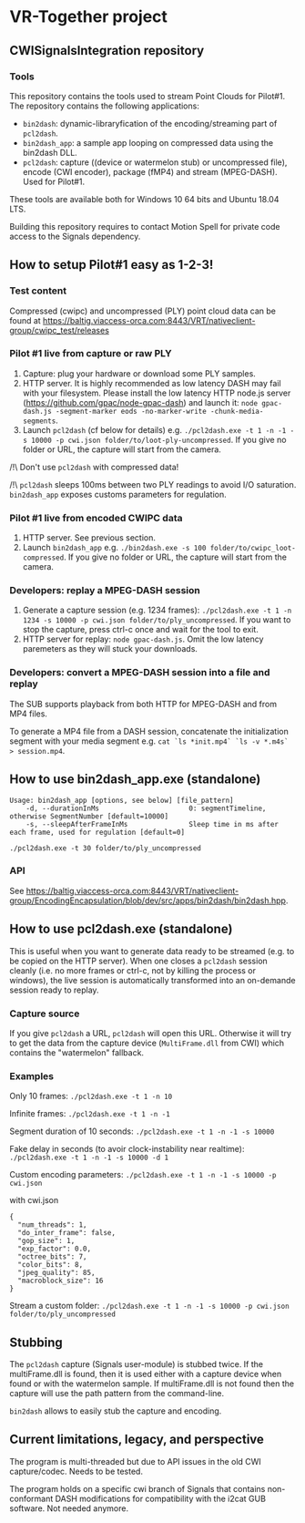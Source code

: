 # VR-Together project

## CWISignalsIntegration repository

### Tools

This repository contains the tools used to stream Point Clouds for Pilot#1. The repository contains the following applications:
 - ```bin2dash```: dynamic-libraryfication of the encoding/streaming part of ```pcl2dash```.
 - ```bin2dash_app```: a sample app looping on compressed data using the bin2dash DLL.
 - ```pcl2dash```: capture ((device or watermelon stub) or uncompressed file), encode (CWI encoder), package (fMP4) and stream (MPEG-DASH). Used for Pilot#1.
 
These tools are available both for Windows 10 64 bits and Ubuntu 18.04 LTS.

Building this repository requires to contact Motion Spell for private code access to the Signals dependency.

## How to setup Pilot#1 easy as 1-2-3!

### Test content

Compressed (cwipc) and uncompressed (PLY) point cloud data can be found at https://baltig.viaccess-orca.com:8443/VRT/nativeclient-group/cwipc_test/releases

### Pilot #1 live from capture or raw PLY

 1. Capture: plug your hardware or download some PLY samples.
 2. HTTP server. It is highly recommended as low latency DASH may fail with your filesystem. Please install the low latency HTTP node.js server (https://github.com/gpac/node-gpac-dash) and launch it: ```node gpac-dash.js -segment-marker eods -no-marker-write -chunk-media-segments```.
 3. Launch ```pcl2dash``` (cf below for details) e.g. ```./pcl2dash.exe -t 1 -n -1 -s 10000 -p cwi.json folder/to/loot-ply-uncompressed```. If you give no folder or URL, the capture will start from the camera.
 
/!\ Don't use ```pcl2dash``` with compressed data!

/!\ ```pcl2dash``` sleeps 100ms between two PLY readings to avoid I/O saturation. ```bin2dash_app``` exposes customs parameters for regulation. 

### Pilot #1 live from encoded CWIPC data

 1. HTTP server. See previous section.
 2. Launch ```bin2dash_app``` e.g. ```./bin2dash.exe -s 100 folder/to/cwipc_loot-compressed```. If you give no folder or URL, the capture will start from the camera.

### Developers: replay a MPEG-DASH session

 1. Generate a capture session (e.g. 1234 frames): ```./pcl2dash.exe -t 1 -n 1234 -s 10000 -p cwi.json folder/to/ply_uncompressed```. If you want to stop the capture, press ctrl-c once and wait for the tool to exit.
 2. HTTP server for replay: ```node gpac-dash.js```. Omit the low latency paremeters as they will stuck your downloads.

### Developers: convert a MPEG-DASH session into a file and replay

The SUB supports playback from both HTTP for MPEG-DASH and from MP4 files.

To generate a MP4 file from a DASH session, concatenate the initialization segment with your media segment e.g. ```cat `ls *init.mp4` `ls -v *.m4s` > session.mp4```.

## How to use bin2dash_app.exe (standalone)

```
Usage: bin2dash_app [options, see below] [file_pattern]
    -d, --durationInMs                      0: segmentTimeline, otherwise SegmentNumber [default=10000]
    -s, --sleepAfterFrameInMs               Sleep time in ms after each frame, used for regulation [default=0]
```

```./pcl2dash.exe -t 30 folder/to/ply_uncompressed```

### API

See https://baltig.viaccess-orca.com:8443/VRT/nativeclient-group/EncodingEncapsulation/blob/dev/src/apps/bin2dash/bin2dash.hpp.

## How to use pcl2dash.exe (standalone)

This is useful when you want to generate data ready to be streamed (e.g. to be copied on the HTTP server). When one closes a ```pcl2dash``` session cleanly (i.e. no more frames or ctrl-c, not by killing the process or windows), the live session is automatically transformed into an on-demande session ready to replay.

### Capture source

If you give ```pcl2dash``` a URL, ```pcl2dash``` will open this URL. Otherwise it will try to get the data from the capture device (```MultiFrame.dll``` from CWI) which contains the "watermelon" fallback.

### Examples

Only 10 frames:
```./pcl2dash.exe -t 1 -n 10```

Infinite frames:
```./pcl2dash.exe -t 1 -n -1```

Segment duration of 10 seconds:
```./pcl2dash.exe -t 1 -n -1 -s 10000```

Fake delay in seconds (to avoir clock-instability near realtime):
```./pcl2dash.exe -t 1 -n -1 -s 10000 -d 1```

Custom encoding parameters:
```./pcl2dash.exe -t 1 -n -1 -s 10000 -p cwi.json```

with cwi.json
```
{
  "num_threads": 1,
  "do_inter_frame": false,
  "gop_size": 1,
  "exp_factor": 0.0,
  "octree_bits": 7,
  "color_bits": 8,
  "jpeg_quality": 85,
  "macroblock_size": 16
}
```

Stream a custom folder:
```./pcl2dash.exe -t 1 -n -1 -s 10000 -p cwi.json folder/to/ply_uncompressed```

## Stubbing

The ```pcl2dash``` capture (Signals user-module) is stubbed twice. If the multiFrame.dll is found, then it is used either with a capture device when found or with the watermelon sample. If multiFrame.dll is not found then the capture will use the path pattern from the command-line.

```bin2dash``` allows to easily stub the capture and encoding.

## Current limitations, legacy, and perspective

The program is multi-threaded but due to API issues in the old CWI capture/codec. Needs to be tested.

The program holds on a specific cwi branch of Signals that contains non-conformant DASH modifications for compatibility with the i2cat GUB software. Not needed anymore.

